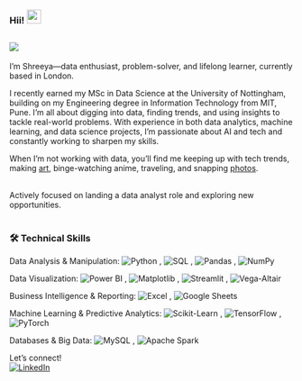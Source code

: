 

### Hii! <img src="https://emojis.slackmojis.com/emojis/images/1536351075/4594/blob-wave.gif" width="25"/>

##  <img src="https://readme-typing-svg.demolab.com?font=Fira+Code&pause=1000&color=3366CC&width=435&lines=Ex+Data+Analyst+%40+Foliage+Outdoors;MSc+Data+Science+%40+UoN+(Merit);3x+Google+Certified+Professional;Data+Scientist;AI+Enthusiast"/>




I’m Shreeya—data enthusiast, problem-solver, and lifelong learner, currently based in London. <br/> 

I recently earned my MSc in Data Science at the University of Nottingham, building on my Engineering degree in Information Technology from MIT, Pune. I’m all about digging into data, finding trends, and using insights to tackle real-world problems. With experience in both data analytics, machine learning, and data science projects, I’m passionate about AI and tech and constantly working to sharpen my skills. <br/>

When I’m not working with data, you’ll find me keeping up with tech trends, making [art](https://www.tumblr.com/blog/sketchink), binge-watching anime, traveling, and snapping [photos](https://www.instagram.com/shreeya.k___/).


<br/> 
Actively focused on landing a data analyst role and exploring new opportunities. <br/>

<br/> 


### 🛠️ Technical Skills   <br/> 

Data Analysis & Manipulation:  ![Python](https://img.shields.io/badge/-Python-black?logo=python&logoColor=white) ,  ![SQL](https://img.shields.io/badge/-SQL-black?logo=mysql&logoColor=white) ,  ![Pandas](https://img.shields.io/badge/-Pandas-black?logo=pandas&logoColor=white) ,  ![NumPy](https://img.shields.io/badge/-NumPy-black?logo=numpy&logoColor=white)  

Data Visualization: ![Power BI](https://img.shields.io/badge/-Power%20BI-black?logo=powerbi&logoColor=white) ,  ![Matplotlib](https://img.shields.io/badge/-Matplotlib-black?logo=plotly&logoColor=white) , ![Streamlit](https://img.shields.io/badge/-Streamlit-black?logo=streamlit&logoColor=white) , ![Vega-Altair](https://img.shields.io/badge/-Vega%20Altair-black?logo=vega&logoColor=white)  

Business Intelligence & Reporting:  ![Excel](https://img.shields.io/badge/-Excel-black?logo=microsoftexcel&logoColor=white) , ![Google Sheets](https://img.shields.io/badge/-Google%20Sheets-black?logo=googlesheets&logoColor=white)  

Machine Learning & Predictive Analytics: ![Scikit-Learn](https://img.shields.io/badge/-Scikit--Learn-black?logo=scikitlearn&logoColor=white) , ![TensorFlow](https://img.shields.io/badge/-TensorFlow-black?logo=tensorflow&logoColor=white) , ![PyTorch](https://img.shields.io/badge/-PyTorch-black?logo=pytorch&logoColor=white)  


Databases & Big Data: ![MySQL](https://img.shields.io/badge/-MySQL-black?logo=mysql&logoColor=white) , ![Apache Spark](https://img.shields.io/badge/-Apache%20Spark-black?logo=apachespark&logoColor=white)  





Let’s connect!  <br/> 
[<img alt="LinkedIn" src="https://img.shields.io/badge/LinkedIn-%23001B3A.svg?&style=for-the-badge&logo=LinkedIn&logoColor=white" />](https://www.linkedin.com/in/shreeyakumbhoje/)







